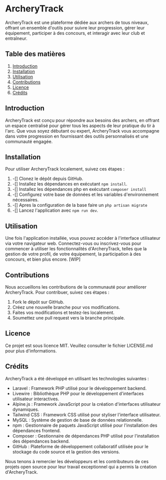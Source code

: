# ArcheryTrack

ArcheryTrack est une plateforme dédiée aux archers de tous niveaux, offrant un ensemble d'outils pour suivre leur progression, gérer leur équipement, participer à des concours, et interagir avec leur club et entraîneur.

## Table des matières

1. [Introduction](#introduction)
2. [Installation](#installation)
3. [Utilisation](#utilisation)
4. [Contributions](#contributions)
5. [Licence](#licence)
6. [Crédits](#crédits)

## Introduction

ArcheryTrack est conçu pour répondre aux besoins des archers, en offrant un espace centralisé pour gérer tous les aspects de leur pratique du tir à l'arc. Que vous soyez débutant ou expert, ArcheryTrack vous accompagne dans votre progression en fournissant des outils personnalisés et une communauté engagée.

## Installation

Pour utiliser ArcheryTrack localement, suivez ces étapes :
1. -[] Clonez le dépôt depuis GitHub.
2. -[] Installez les dépendances en exécutant `npm install`.
3. -[] Installez les dépendances php en exécutant `composer install`
4. -[] Configurez votre base de données et les variables d'environnement nécessaires.
5. -[] Apres la configuration de la base faire un `php artisan migrate`
6. -[] Lancez l'application avec `npm run dev`.

## Utilisation

Une fois l'application installée, vous pouvez accéder à l'interface utilisateur via votre navigateur web. Connectez-vous ou inscrivez-vous pour commencer à utiliser les fonctionnalités d'ArcheryTrack, telles que la gestion de votre profil, de votre équipement, la participation à des concours, et bien plus encore. [WIP]

## Contributions

Nous accueillons les contributions de la communauté pour améliorer ArcheryTrack. Pour contribuer, suivez ces étapes :
1. Fork le dépôt sur GitHub.
2. Créez une nouvelle branche pour vos modifications.
3. Faites vos modifications et testez-les localement.
4. Soumettez une pull request vers la branche principale.

## Licence

Ce projet est sous licence MIT. Veuillez consulter le fichier LICENSE.md pour plus d'informations.

## Crédits

ArcheryTrack a été développé en utilisant les technologies suivantes :

- Laravel : Framework PHP utilisé pour le développement backend.
- Livewire : Bibliothèque PHP pour le développement d'interfaces utilisateur interactives.
- Alpine.js : Framework JavaScript pour la création d'interfaces utilisateur dynamiques.
- Tailwind CSS : Framework CSS utilisé pour styliser l'interface utilisateur.
- MySQL : Système de gestion de base de données relationnelle.
- npm : Gestionnaire de paquets JavaScript utilisé pour l'installation des dépendances frontend.
- Composer : Gestionnaire de dépendances PHP utilisé pour l'installation des dépendances backend.
- GitHub : Plateforme de développement collaboratif utilisée pour le stockage du code source et la gestion des versions.

Nous tenons à remercier les développeurs et les contributeurs de ces projets open source pour leur travail exceptionnel qui a permis la création d'ArcheryTrack.

